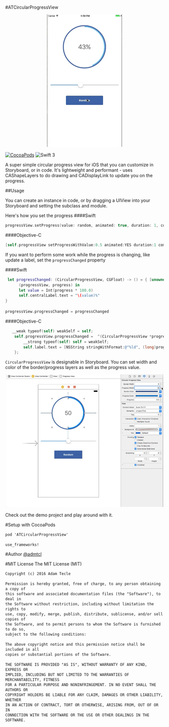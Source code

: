 
#ATCircularProgressView
<p align="center">
  <img height="420" src="assets/screenshot.gif"/>
</p>

[![CocoaPods](https://img.shields.io/cocoapods/v/ATCircularProgressView.svg)](http://www.cocoapods.org/?q=atcircularprogressview)
![Swift 3](https://img.shields.io/badge/swift-3-orange.svg)

A super simple circular progress view for iOS that you can customize in Storyboard, or in code. It's lightweight and performant - uses CAShapeLayers to do drawing and CADisplayLink to update you on the progress.

##Usage

You can create an instance in code, or by dragging a UIView into your Storyboard and setting the subclass and module.

Here's how you set the progress
####Swift
```swift
progressView.setProgress(value: random, animated: true, duration: 1, completion: nil)
```
####Objective-C
```objective-c
[self.progressView setProgressWithValue:0.5 animated:YES duration:1 completion:nil];
```

If you want to perform some work while the progress is changing, like update a label, set the `progressChanged` property

####Swift
```swift
 let progressChanged: (CircularProgressView, CGFloat) -> () = { [unowned self]
      (progressView, progress) in
      let value = Int(progress * 100.0)
      self.centralLabel.text = "\(value)%"
}
        
progressView.progressChanged = progressChanged
```

####Objective-C
```objective-c
   __weak typeof(self) weakSelf = self;
    self.progressView.progressChanged =  ^(CircularProgressView *progressView, CGFloat progress) {
        __strong typeof(self) self = weakSelf;
        self.label.text = [NSString stringWithFormat:@"%ld", (long)progress];
    };
```

`CircularProgressView` is designable in Storyboard. You can set width and color of the border/progress layers as well as the progress value.

<p align="center">
  <img height="420" src="assets/ib-screenshot.gif"/>
</p>

Check out the demo project and play around with it.

#Setup with CocoaPods

```
pod 'ATCircularProgressView'

use_frameworks!
```

#Author
[@admtcl](https://twitter.com/admtcl)

#MIT License
    The MIT License (MIT)

    Copyright (c) 2016 Adam Tecle

    Permission is hereby granted, free of charge, to any person obtaining a copy of
    this software and associated documentation files (the "Software"), to deal in
    the Software without restriction, including without limitation the rights to
    use, copy, modify, merge, publish, distribute, sublicense, and/or sell copies of
    the Software, and to permit persons to whom the Software is furnished to do so,
    subject to the following conditions:

    The above copyright notice and this permission notice shall be included in all
    copies or substantial portions of the Software.

    THE SOFTWARE IS PROVIDED "AS IS", WITHOUT WARRANTY OF ANY KIND, EXPRESS OR
    IMPLIED, INCLUDING BUT NOT LIMITED TO THE WARRANTIES OF MERCHANTABILITY, FITNESS
    FOR A PARTICULAR PURPOSE AND NONINFRINGEMENT. IN NO EVENT SHALL THE AUTHORS OR
    COPYRIGHT HOLDERS BE LIABLE FOR ANY CLAIM, DAMAGES OR OTHER LIABILITY, WHETHER
    IN AN ACTION OF CONTRACT, TORT OR OTHERWISE, ARISING FROM, OUT OF OR IN
    CONNECTION WITH THE SOFTWARE OR THE USE OR OTHER DEALINGS IN THE SOFTWARE.
